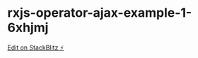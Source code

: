 # rxjs-operator-ajax-example-1-6xhjmj

[Edit on StackBlitz ⚡️](https://stackblitz.com/edit/rxjs-operator-ajax-example-1-6xhjmj)